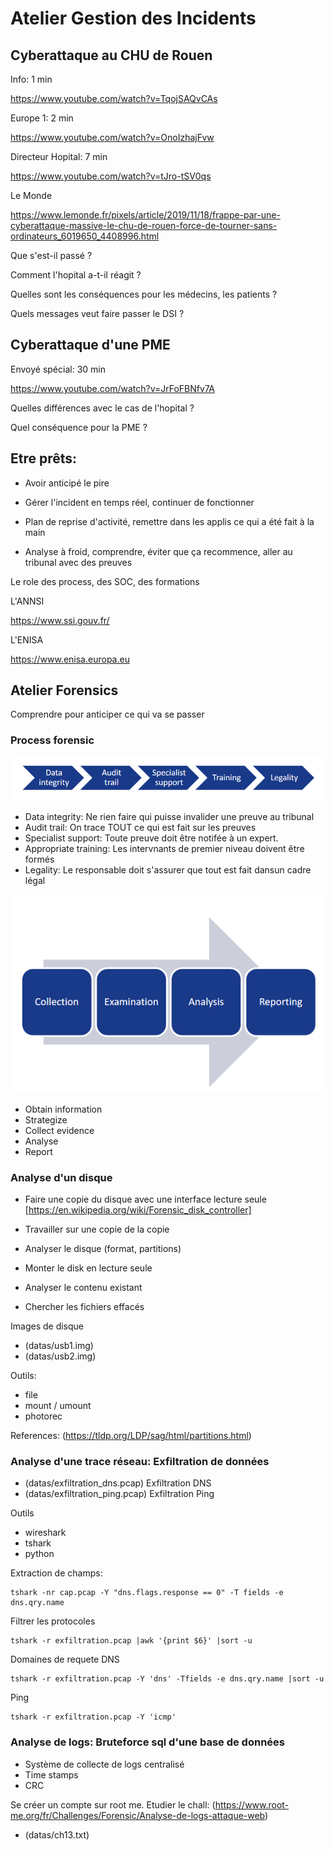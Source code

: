 # Atelier Gestion des Incidents



## Cyberattaque au CHU de Rouen


Info: 1 min

https://www.youtube.com/watch?v=TqojSAQvCAs

Europe 1: 2 min

https://www.youtube.com/watch?v=OnoIzhajFvw

Directeur Hopital: 7 min 

https://www.youtube.com/watch?v=tJro-tSV0qs

Le Monde

https://www.lemonde.fr/pixels/article/2019/11/18/frappe-par-une-cyberattaque-massive-le-chu-de-rouen-force-de-tourner-sans-ordinateurs_6019650_4408996.html


Que s'est-il passé ?

Comment l'hopital a-t-il réagit ?

Quelles sont les conséquences pour les médecins, les patients ?

Quels messages veut faire passer le DSI ?


## Cyberattaque d'une PME 

 
Envoyé spécial: 30 min

https://www.youtube.com/watch?v=JrFoFBNfv7A

Quelles différences avec le cas de l'hopital ?

Quel conséquence pour la PME ?



## Etre prêts: 

- Avoir anticipé le pire 

- Gérer l'incident en temps réel, continuer de fonctionner
  
- Plan de reprise d'activité, remettre dans les applis ce qui a été fait à la main 

- Analyse à froid, comprendre, éviter que ça recommence, aller au tribunal avec des preuves


Le role des process, des SOC, des formations 

L'ANNSI 

https://www.ssi.gouv.fr/


L'ENISA 

https://www.enisa.europa.eu






## Atelier Forensics 

Comprendre pour anticiper ce qui va se passer 



### Process forensic 


![Process Forensic](img/forensic_process.png)

- Data integrity: Ne rien faire qui puisse invalider une preuve au tribunal
- Audit trail: On trace TOUT ce qui est fait sur les preuves 
- Specialist support: Toute preuve doit être notifée à un expert.
- Appropriate training: Les intervnants de premier niveau doivent être formés
- Legality: Le responsable doit s'assurer que tout est fait dansun cadre légal

![OSCAR](img/oscar.png)
- Obtain information
- Strategize
- Collect evidence
- Analyse
- Report


### Analyse d'un disque 

- Faire une copie du disque avec une interface lecture seule [https://en.wikipedia.org/wiki/Forensic_disk_controller]
- Travailler sur une copie de la copie 

- Analyser le disque (format, partitions)
- Monter le disk en lecture seule 
- Analyser le contenu existant
- Chercher les fichiers effacés 

Images de disque
- (datas/usb1.img)
- (datas/usb2.img) 

Outils:
- file 
- mount / umount 
- photorec  

References:
(https://tldp.org/LDP/sag/html/partitions.html)


### Analyse d'une trace réseau: Exfiltration de données  


- (datas/exfiltration_dns.pcap) Exfiltration DNS
- (datas/exfiltration_ping.pcap) Exfiltration Ping
 
 
Outils
- wireshark 
- tshark 
- python 

Extraction de champs:
```
tshark -nr cap.pcap -Y "dns.flags.response == 0" -T fields -e dns.qry.name
```

Filtrer les protocoles 
```
tshark -r exfiltration.pcap |awk '{print $6}' |sort -u
```

Domaines de requete DNS 
```
tshark -r exfiltration.pcap -Y 'dns' -Tfields -e dns.qry.name |sort -u
```

Ping
```
tshark -r exfiltration.pcap -Y 'icmp'
```


### Analyse de logs: Bruteforce sql d'une base de données 

- Système de collecte de logs centralisé
- Time stamps 
- CRC 

Se créer un compte sur root me. 
Etudier le chall: (https://www.root-me.org/fr/Challenges/Forensic/Analyse-de-logs-attaque-web)
- (datas/ch13.txt)




 








